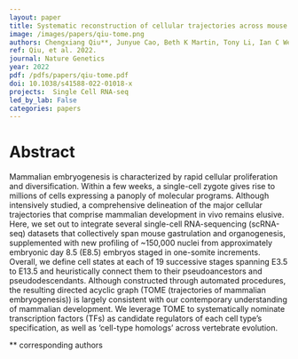 ```yaml
---
layout: paper
title: Systematic reconstruction of cellular trajectories across mouse embryogenesis
image: /images/papers/qiu-tome.png
authors: Chengxiang Qiu**, Junyue Cao, Beth K Martin, Tony Li, Ian C Welsh, Sanjay Srivatsan, Xingfan Huang, Diego Calderon, William Stafford Noble, Christine M Disteche, Stephen A Murray, Malte Spielmann, Cecilia B Moens, Cole Trapnell, Jay Shendure**
ref: Qiu, et al. 2022.
journal: Nature Genetics
year: 2022
pdf: /pdfs/papers/qiu-tome.pdf
doi: 10.1038/s41588-022-01018-x
projects:  Single Cell RNA-seq
led_by_lab: False
categories: papers
---
```


# Abstract

Mammalian embryogenesis is characterized by rapid cellular proliferation and diversification. Within a few weeks, a single-cell zygote gives rise to millions of cells expressing a panoply of molecular programs. Although intensively studied, a comprehensive delineation of the major cellular trajectories that comprise mammalian development in vivo remains elusive. Here, we set out to integrate several single-cell RNA-sequencing (scRNA-seq) datasets that collectively span mouse gastrulation and organogenesis, supplemented with new profiling of ~150,000 nuclei from approximately embryonic day 8.5 (E8.5) embryos staged in one-somite increments. Overall, we define cell states at each of 19 successive stages spanning E3.5 to E13.5 and heuristically connect them to their pseudoancestors and pseudodescendants. Although constructed through automated procedures, the resulting directed acyclic graph (TOME (trajectories of mammalian embryogenesis)) is largely consistent with our contemporary understanding of mammalian development. We leverage TOME to systematically nominate transcription factors (TFs) as candidate regulators of each cell type’s specification, as well as ‘cell-type homologs’ across vertebrate evolution.

\*\* corresponding authors
